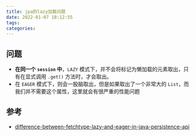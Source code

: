 ```yaml
---
title: jpa的lazy加载问题
date: 2022-01-07 18:12:55
tags:
categories:
---
```


## 问题

- **在同一个 `session` 中**，`LAZY` 模式下，并不会将标记为懒加载的元素取出，只有在显式调用 `.get()` 方法时，才会取出。
- 在 `EAGER` 模式下，则会一股脑取出，但是如果取出了一个非常大的 `List`，而我们并不需要这个属性，这里就会有很严重的性能问题

## 参考

- [difference-between-fetchtype-lazy-and-eager-in-java-persistence-api](https://stackoverflow.com/questions/2990799/difference-between-fetchtype-lazy-and-eager-in-java-persistence-api#:~:text=Suppose%20you%20are%20using%20Spring)
